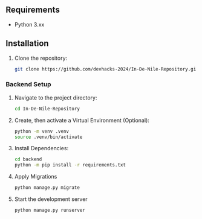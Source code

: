 ## Requirements
- Python 3.xx

## Installation

1. Clone the repository:

   ```bash
   git clone https://github.com/devhacks-2024/In-De-Nile-Repository.git
   ```

### Backend Setup

1. Navigate to the project directory:

    ```bash
    cd In-De-Nile-Repository
    ```
2. Create, then activate a Virtual Environment (Optional):

    ```bash
    python -m venv .venv
    source .venv/bin/activate
    ```

3. Install Dependencies:

    ```bash
    cd backend
    python -m pip install -r requirements.txt
    ```

4. Apply Migrations

    ```bash
    python manage.py migrate
    ```

5. Start the development server

    ```bash
    python manage.py runserver
    ```
